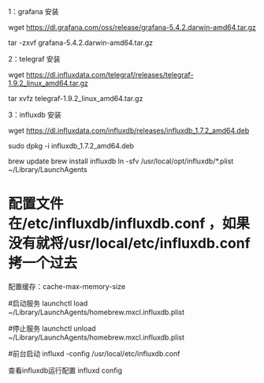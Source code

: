 1：grafana 安装

wget https://dl.grafana.com/oss/release/grafana-5.4.2.darwin-amd64.tar.gz 

tar -zxvf grafana-5.4.2.darwin-amd64.tar.gz 

2：telegraf 安装

wget https://dl.influxdata.com/telegraf/releases/telegraf-1.9.2_linux_amd64.tar.gz

tar xvfz telegraf-1.9.2_linux_amd64.tar.gz

3：influxdb 安装

wget https://dl.influxdata.com/influxdb/releases/influxdb_1.7.2_amd64.deb

sudo dpkg -i influxdb_1.7.2_amd64.deb




brew update
brew install influxdb
ln -sfv /usr/local/opt/influxdb/*.plist ~/Library/LaunchAgents

# 配置文件在/etc/influxdb/influxdb.conf ，如果没有就将/usr/local/etc/influxdb.conf 拷一个过去
配置缓存：cache-max-memory-size

#启动服务
launchctl load ~/Library/LaunchAgents/homebrew.mxcl.influxdb.plist

#停止服务
launchctl unload ~/Library/LaunchAgents/homebrew.mxcl.influxdb.plist

#前台启动
influxd -config /usr/local/etc/influxdb.conf

查看influxdb运行配置
influxd config
